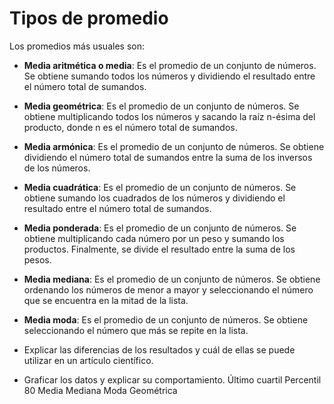 # Tipos de promedio

Los promedios más usuales son:

- **Media aritmética o media**: Es el promedio de un conjunto de números. Se obtiene sumando todos los números y dividiendo el resultado entre el número total de sumandos.
- **Media geométrica**: Es el promedio de un conjunto de números. Se obtiene multiplicando todos los números y sacando la raíz n-ésima del producto, donde n es el número total de sumandos.
- **Media armónica**: Es el promedio de un conjunto de números. Se obtiene dividiendo el número total de sumandos entre la suma de los inversos de los números.
- **Media cuadrática**: Es el promedio de un conjunto de números. Se obtiene sumando los cuadrados de los números y dividiendo el resultado entre el número total de sumandos.
- **Media ponderada**: Es el promedio de un conjunto de números. Se obtiene multiplicando cada número por un peso y sumando los productos. Finalmente, se divide el resultado entre la suma de los pesos.
- **Media mediana**: Es el promedio de un conjunto de números. Se obtiene ordenando los números de menor a mayor y seleccionando el número que se encuentra en la mitad de la lista.
- **Media moda**: Es el promedio de un conjunto de números. Se obtiene seleccionando el número que más se repite en la lista.

- Explicar las diferencias de los resultados y cuál de ellas se puede utilizar en un artículo científico.
- Graficar los datos y explicar su comportamiento.
Último cuartil
Percentil 80
Media
Mediana
Moda
Geométrica

